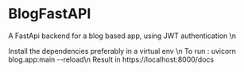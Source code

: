 # BlogFastAPI
A FastApi backend for a blog based app, using JWT authentication \n

Install the dependencies preferably in a virtual env \n
To run : uvicorn blog.app:main --reload\n
Result in https://localhost:8000/docs
